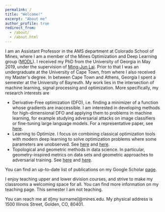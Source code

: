 ```yaml
---
permalink: /
title: "Welcome!"
excerpt: "About me"
author_profile: true
redirect_from:
  - /about/
  - /about.html
---
```


 I am an Assistant Professor in the AMS department at Colorado School of Mines, where I am a member of the Mines Optimization and Deep Learning group ([MODL](https://ams.mines.edu/optimization-and-deep-learning/)).  I received my PhD from the University of Georgia in May 2019, under the supervision of [Ming-Jun Lai](http://alpha.math.uga.edu/~mjlai/). Prior to that I was an undergraduate at the University of Cape Town, from where I also received my Master's degree. In between Cape Town and Athens, Georgia I spent a semester at the University of Bayreuth. My work lies in the intersection of machine learning, signal processing and optimization. More specifically, my research interests are

- Derivative-Free optimization (DFO), i.e. finding a minimizer of a function whose gradients are inaccessible. I am interested in developing methods for high-dimensional DFO and applying them to problems in machine learning, for example studying adversarial attacks on image classifiers or fine-tuning large language models. For a representative paper, see [here](http://proceedings.mlr.press/v139/cai21d/cai21d.pdf).
- Learning to Optimize. I focus on combining classical optimization tools with modern deep learning to solve optimization problems where some parameters are unobserved. See [here](https://arxiv.org/pdf/2106.00906.pdf) and [here](https://arxiv.org/pdf/2301.13395.pdf).
- Topological and geometric methods in data science. In particular, geometry-inspired metrics on data sets and geometric approaches to adversarial training. See [here](https://epubs.siam.org/doi/abs/10.1137/20M1386657) and [here](https://arxiv.org/pdf/2305.18779.pdf).

You can find an up-to-date list of publications on my Google Scholar [page](https://scholar.google.ca/citations?user=kP12IskAAAAJ&hl=en).

I enjoy teaching upper and lower division courses, and strive to make my classrooms a welcoming space for all. You can find more information on my teaching page. This semester I am not teaching.

You can reach me at d[my surname]@mines.edu. My physical address is 1500 Illinois Street, Golden, CO, 80401.
